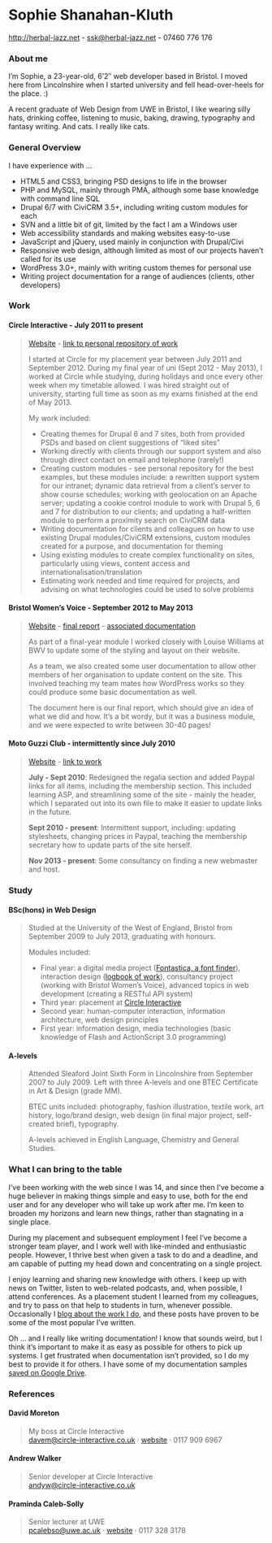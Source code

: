 # Sophie Shanahan-Kluth
<http://herbal-jazz.net> - <ssk@herbal-jazz.net> - 07460 776 176

### About me
I’m Sophie, a 23-year-old, 6’2″ web developer based in Bristol. I moved here from Lincolnshire when I started university and fell head-over-heels for the place. :)

A recent graduate of Web Design from UWE in Bristol, I like wearing silly hats, drinking coffee, listening to music, baking, drawing, typography and fantasy writing. And cats. I really like cats.

### General Overview
I have experience with ...
* HTML5 and CSS3, bringing PSD designs to life in the browser
* PHP and MySQL, mainly through PMA, although some base knowledge with command line SQL
* Drupal 6/7 with CiviCRM 3.5+, including writing custom modules for each
* SVN and a little bit of git, limited by the fact I am a Windows user
* Web accessibility standards and making websites easy-to-use
* JavaScript and jQuery, used mainly in conjunction with Drupal/Civi
* Responsive web design, although limited as most of our projects haven’t called for its use
* WordPress 3.0+, mainly with writing custom themes for personal use
* Writing project documentation for a range of audiences (clients, other developers)

### Work
#### Circle Interactive - July 2011 to present
> [Website](http://circle-interactive.co.uk/) - [link to personal repository of work](https://github.com/Tawreh)
>
> I started at Circle for my placement year between July 2011 and September 2012. During my final year of uni (Sept 2012 - May 2013), I worked at Circle while studying, during holidays and once every other week when my timetable allowed. I was hired straight out of university, starting full time as soon as my exams finished at the end of May 2013.
>
> My work included:
> * Creating themes for Drupal 6 and 7 sites, both from provided PSDs and based on client suggestions of “liked sites”
> * Working directly with clients through our support system and also through direct contact on email and telephone (rarely!)
> * Creating custom modules - see personal repository for the best examples, but these modules include: a rewritten support system for our intranet; dynamic data retrieval from a client’s server to show course schedules; working with geolocation on an Apache server; updating a cookie control module to work with Drupal 5, 6 and 7 for distribution to our clients; and updating a half-written module to perform a proximity search on CiviCRM data
> * Writing documentation for clients and colleagues on how to use existing Drupal modules/CiviCRM extensions, custom modules created for a purpose, and documentation for theming
> * Using existing modules to create complex functionality on sites, particularly using views, content access and internationalisation/translation
> * Estimating work needed and time required for projects, and advising on what technologies could be used to solve problems

#### Bristol Women’s Voice - September 2012 to May 2013
> [Website](http://bristolwomensvoice.org.uk) - [final report](http://herbal-jazz.net/cv/bwv/report.pdf) - [associated documentation](http://herbal-jazz.net/cv/bwv/docs.pdf)
>
> As part of a final-year module I worked closely with Louise Williams at BWV to update some of the styling and layout on their website.
>
> As a team, we also created some user documentation to allow other members of her organisation to update content on the site. This involved teaching my team mates how WordPress works so they could produce some basic documentation as well.
>
> The document here is our final report, which should give an idea of what we did and how. It’s a bit wordy, but it was a business module, and we were expected to write between 30-40 pages!

#### Moto Guzzi Club - intermittently since July 2010
> [Website](http://motoguzziclub.co.uk/) - [link to work](http://motoguzziclub.co.uk/regalia/)
>
> **July - Sept 2010**: Redesigned the regalia section and added Paypal links for all items, including the membership section. This included learning ASP, and streamlining some of the site - mainly the header, which I separated out into its own file to make it easier to update links in the future.
>
> **Sept 2010 - present**: Intermittent support, including: updating stylesheets, changing prices in Paypal, teaching the membership secretary how to update parts of the site herself.
>
> **Nov 2013 - present**: Some consultancy on finding a new webmaster and host.

### Study
#### BSc(hons) in Web Design
> Studied at the University of the West of England, Bristol from September 2009 to July 2013, graduating with honours.
>
> Modules included:
> * Final year: a digital media project ([Fontastica, a font finder](http://herbal-jazz.net/fontastica/beta/index.php)), interaction design ([logbook of work](http://id.herbal-jazz.net/)), consultancy project (working with Bristol Women’s Voice), advanced topics in web development (creating a RESTful API system)
> * Third year: placement at [Circle Interactive](http://circle-interactive.co.uk/)
> * Second year: human-computer interaction, information architecture, web design principles
> * First year: information design, media technologies (basic knowledge of Flash and ActionScript 3.0 programming)

#### A-levels
> Attended Sleaford Joint Sixth Form in Lincolnshire from September 2007 to July 2009. Left with three A-levels and one BTEC Certificate in Art &amp; Design (grade MM).
>
> BTEC units included: photography, fashion illustration, textile work, art history, logo/brand design, web design (in final major project, self-created brief), typography.
>
> A-levels achieved in English Language, Chemistry and General Studies.

### What I can bring to the table
I’ve been working with the web since I was 14, and since then I’ve become a huge believer in making things simple and easy to use, both for the end user and for any developer who will take up work after me. I’m keen to broaden my horizons and learn new things, rather than stagnating in a single place.

During my placement and subsequent employment I feel I’ve become a stronger team player, and I work well with like-minded and enthusiastic people. However, I thrive best when given a task to do and a deadline, and am capable of putting my head down and concentrating on a single project.

I enjoy learning and sharing new knowledge with others. I keep up with news on Twitter, listen to web-related podcasts, and, when possible, I attend conferences. As a placement student I learned from my colleagues, and try to pass on that help to students in turn, whenever possible. Occasionally I [blog about the work I do](http://herbal-jazz.net/category/work/drupal/), and these posts have proven to be some of the most popular I’ve written.

Oh ... and I really like writing documentation! I know that sounds weird, but I think it’s important to make it as easy as possible for others to pick up systems. I get frustrated when documentation isn’t provided, so I do my best to provide it for others. I have some of my documentation samples [saved on Google Drive](https://drive.google.com/folderview?id=0B8GSoyQxjjZ1TTRpMF91UlNtUDg&usp=sharing).


### References
#### David Moreton
> My boss at Circle Interactive  
> <davem@circle-interactive.co.uk> · [website](http://circle-interactive.co.uk/) · 0117 909 6967

#### Andrew Walker
> Senior developer at Circle Interactive  
> <andyw@circle-interactive.co.uk>

#### Praminda Caleb-Solly
> Senior lecturer at UWE  
> <pcalebso@uwe.ac.uk> · [website](http://www.cems.uwe.ac.uk/~pcalebso/) · 0117 328 3178
